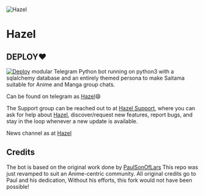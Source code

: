 ![Hazel](https://telegra.ph/file/c0a6601eeb55951768e11.jpg)
# Hazel


## DEPLOY❤

  [![Deploy](https://www.herokucdn.com/deploy/button.svg)](https://heroku.com/deploy?template=https://github.com/Kidiloskahyper45/tezzKid_bot.git)
 modular Telegram Python bot running on python3 with a sqlalchemy database and an entirely themed persona to make Saitama suitable for Anime and Manga group chats. 

Can be found on telegram as [Hazel](https://t.me/Misstezza_bot)😄


The Support group can be reached out to at [Hazel Support](https://t.me/HazelSupport), where you can ask for help about [Hazel](https://t.me/Miss_HazelBot), discover/request new features, report bugs, and stay in the loop whenever a new update is available. 

News channel as at [Hazel](https://t.me/HazelSupport) 



## Credits
The bot is based on the original work done by [PaulSonOfLars](https://github.com/PaulSonOfLars)
This repo was just revamped to suit an Anime-centric community. All original credits go to Paul and his dedication, Without his efforts, this fork would not have been possible!

